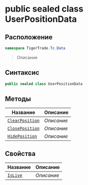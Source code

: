 
# public sealed class UserPositionData
## Расположение
```csharp
namespace TigerTrade.Tc.Data
```



> Описание

## Синтаксис
```csharp
public sealed class UserPositionData
```


## Методы
| Название | Описание |
| --- | --- |
| [`ClearPosition`](./UserPositionData.cs/Методы/ClearPosition.md) | *Описание* |
| [`ClosePosition`](./UserPositionData.cs/Методы/ClosePosition.md) | *Описание* |
| [`HidePosition`](./UserPositionData.cs/Методы/HidePosition.md) | *Описание* |

## Свойства
| Название | Описание |
| --- | --- |
| [`IsLive`](./UserPositionData.cs/Свойства/IsLive.md) | *Описание* |



